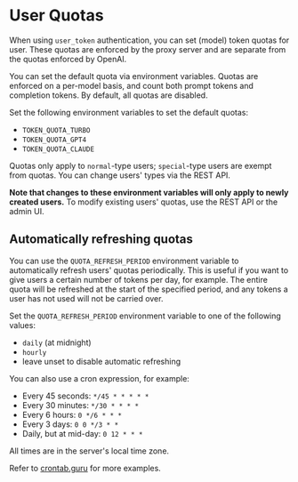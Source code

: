 # User Quotas

When using `user_token` authentication, you can set (model) token quotas for user.  These quotas are enforced by the proxy server and are separate from the quotas enforced by OpenAI.

You can set the default quota via environment variables. Quotas are enforced on a per-model basis, and count both prompt tokens and completion tokens. By default, all quotas are disabled.

Set the following environment variables to set the default quotas:
- `TOKEN_QUOTA_TURBO`
- `TOKEN_QUOTA_GPT4`
- `TOKEN_QUOTA_CLAUDE`

Quotas only apply to `normal`-type users; `special`-type users are exempt from quotas. You can change users' types via the REST API.

**Note that changes to these environment variables will only apply to newly created users.**  To modify existing users' quotas, use the REST API or the admin UI.

## Automatically refreshing quotas

You can use the `QUOTA_REFRESH_PERIOD` environment variable to automatically refresh users' quotas periodically.  This is useful if you want to give users a certain number of tokens per day, for example. The entire quota will be refreshed at the start of the specified period, and any tokens a user has not used will not be carried over.

Set the `QUOTA_REFRESH_PERIOD` environment variable to one of the following values:
- `daily` (at midnight)
- `hourly`
- leave unset to disable automatic refreshing

You can also use a cron expression, for example:
- Every 45 seconds: `*/45 * * * * *`
- Every 30 minutes: `*/30 * * * *`
- Every 6 hours: `0 */6 * * *`
- Every 3 days: `0 0 */3 * *`
- Daily, but at mid-day: `0 12 * * *`

All times are in the server's local time zone.

Refer to [crontab.guru](https://crontab.guru/) for more examples.
